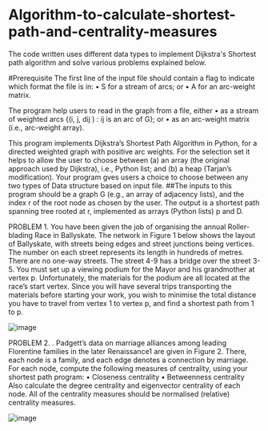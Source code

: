 # Algorithm-to-calculate-shortest-path-and-centrality-measures

The code written uses different data types to implement Dijkstra's Shortest path algorithm and solve various problems explained below.

#Prerequisite
The first line of the input file should contain a flag to indicate which format the file is in:
• S for a stream of arcs; or
• A for an arc-weight matrix.


The program help users to read in the graph from a file, either
• as a stream of weighted arcs {(i, j, dij ) : ij is an arc of G}; or
• as an arc-weight matrix (i.e., arc-weight array).


This program implements Dijkstra’s Shortest Path Algorithm in Python, for a directed weighted
graph with positive arc weights. For the selection set it helps to allow the user to choose between
(a) an array (the original approach used by Dijkstra), i.e., Python list; and
(b) a heap (Tarjan’s modification).
Your program gves users a choice to choose between any two types of Data structure based on input file.
##The inputs to this program should be a graph G (e.g., an array of adjacency lists), and the index
r of the root node as chosen by the user.
The output is a shortest path spanning tree rooted at r,
implemented as arrays (Python lists) p and D.

PROBLEM 1.
You have been given the job of organising the annual Roller-blading Race in Ballyskate. The
network in Figure 1 below shows the layout of Ballyskate, with streets being edges and street
junctions being vertices. The number on each street represents its length in hundreds of metres.
There are no one-way streets. The street 4-9 has a bridge over the street 3-5.
You must set up a viewing podium for the Mayor and his grandmother at vertex p. Unfortunately,
the materials for the podium are all located at the race’s start vertex. Since you will have several
trips transporting the materials before starting your work, you wish to minimise the total distance
you have to travel from vertex 1 to vertex p, and find a shortest path from 1 to p.

![image](https://user-images.githubusercontent.com/71339403/94329097-be94bd80-ffaf-11ea-944d-07bf0916019d.png)

PROBLEM 2.
. Padgett’s data on marriage alliances among leading Florentine families in the later
Renaissance1
are given in Figure 2. There, each node is a family, and each edge denotes a connection
by marriage.
For each node, compute the following measures of centrality, using your shortest path program:
• Closeness centrality
• Betweenness centrality
Also calculate the degree centrality and eigenvector centrality of each node. All of the centrality
measures should be normalised (relative) centrality measures.

![image](https://user-images.githubusercontent.com/71339403/94329135-2945f900-ffb0-11ea-92bb-3382a15b5fc4.png)


